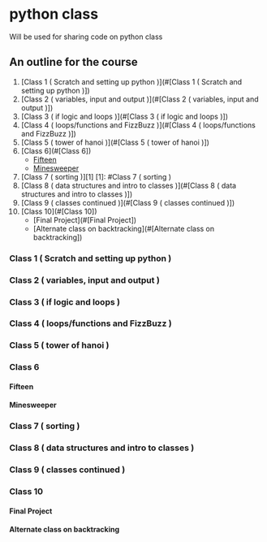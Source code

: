 # python class


Will be used for sharing code on python class

## An outline for the course

1. [Class 1 ( Scratch and setting up python )](#[Class 1 ( Scratch and setting up python )])
2. [Class 2 ( variables, input and output )](#[Class 2 ( variables, input and output )])
3. [Class 3 ( if logic and loops )](#[Class 3 ( if logic and loops )])
4. [Class 4 ( loops/functions and FizzBuzz )](#[Class 4 ( loops/functions and FizzBuzz )])
5. [Class 5 ( tower of hanoi )](#[Class 5 ( tower of hanoi )])
6. [Class 6](#[Class 6])
	* [Fifteen](#fifteen)
	* [Minesweeper](#minesweeper)
7. [Class 7 ( sorting )][1]
	[1]: #Class 7 ( sorting )
8. [Class 8 ( data structures and intro to classes )](#[Class 8 ( data structures and intro to classes )])
9. [Class 9 ( classes continued )](#[Class 9 ( classes continued )])
10. [Class 10](#[Class 10])
	* [Final Project](#[Final Project])
	* [Alternate class on backtracking](#[Alternate class on backtracking])

### Class 1 ( Scratch and setting up python ) 
### Class 2 ( variables, input and output )
### Class 3 ( if logic and loops )
### Class 4 ( loops/functions and FizzBuzz )
### Class 5 ( tower of hanoi )
### Class 6
#### Fifteen
#### Minesweeper
### Class 7 ( sorting )
### Class 8 ( data structures and intro to classes )
### Class 9 ( classes continued )
### Class 10
#### Final Project
#### Alternate class on backtracking